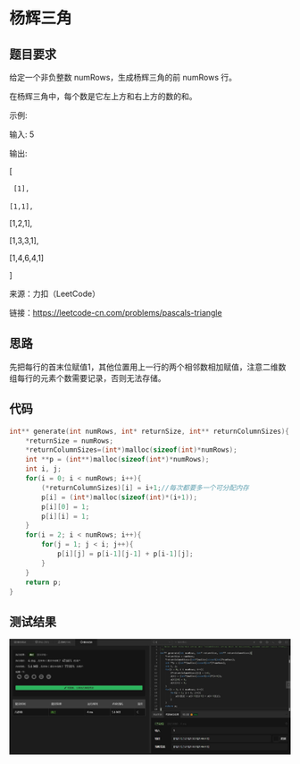 # 杨辉三角
## 题目要求
给定一个非负整数 numRows，生成杨辉三角的前 numRows 行。

在杨辉三角中，每个数是它左上方和右上方的数的和。

示例:

输入: 5

输出:

[

     [1],
     
    [1,1],
    
   [1,2,1],
   
  [1,3,3,1],
  
 [1,4,6,4,1]
 
]

来源：力扣（LeetCode）

链接：https://leetcode-cn.com/problems/pascals-triangle
## 思路
先把每行的首末位赋值1，其他位置用上一行的两个相邻数相加赋值，注意二维数组每行的元素个数需要记录，否则无法存储。
## 代码
```c
int** generate(int numRows, int* returnSize, int** returnColumnSizes){
    *returnSize = numRows;
    *returnColumnSizes=(int*)malloc(sizeof(int)*numRows);
    int **p = (int**)malloc(sizeof(int*)*numRows);
    int i, j;
    for(i = 0; i < numRows; i++){
        (*returnColumnSizes)[i] = i+1;//每次都要多一个可分配内存
        p[i] = (int*)malloc(sizeof(int)*(i+1));
        p[i][0] = 1;
        p[i][i] = 1;
    }
    for(i = 2; i < numRows; i++){
        for(j = 1; j < i; j++){
            p[i][j] = p[i-1][j-1] + p[i-1][j];
        }
    }
    return p;
}
```
## 测试结果
![杨辉三角](https://github.com/xycg529/Summer/blob/master/1.%E7%AE%97%E6%B3%95/%E6%9D%A8%E8%BE%89%E4%B8%89%E8%A7%92.JPG)
